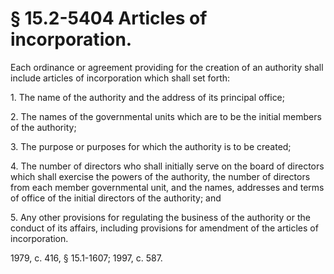 # § 15.2-5404 Articles of incorporation.

<p>Each ordinance or agreement providing for the creation of an authority shall include articles of incorporation which shall set forth:</p><p>1. The name of the authority and the address of its principal office;</p><p>2. The names of the governmental units which are to be the initial members of the authority;</p><p>3. The purpose or purposes for which the authority is to be created;</p><p>4. The number of directors who shall initially serve on the board of directors which shall exercise the powers of the authority, the number of directors from each member governmental unit, and the names, addresses and terms of office of the initial directors of the authority; and</p><p>5. Any other provisions for regulating the business of the authority or the conduct of its affairs, including provisions for amendment of the articles of incorporation.</p><p>1979, c. 416, § 15.1-1607; 1997, c. 587.</p>